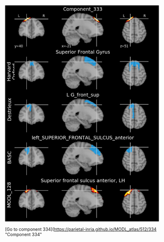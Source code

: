 


![333](preliminary/333.jpg "Component 333")

[Go to component 334](https://parietal-inria.github.io/MODL_atlas/512/334 "Component 334"